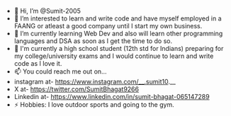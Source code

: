 - 👋 Hi, I’m @Sumit-2005
- 👀 I’m interested to learn and write code and have myself employed in a FAANG or atleast a good company until I start my own business.
- 🌱 I’m currently learning Web Dev and also will learn other programming languages and DSA as soon as I get the time to do so.
- 💞️ I'm currently a high school student (12th std for Indians) preparing for my college/university exams and I would continue to learn and write code as I love it.
- 📫 You could reach me out on...
- instagram at- https://www.instagram.com/__.sumit10.__
- X at- https://twitter.com/SumitBhagat9266
- Linkedin at- https://www.linkedin.com/in/sumit-bhagat-065147289
- ⚡ Hobbies: I love outdoor sports and going to the gym.

<!---
Sumit-2005/Sumit-2005 is a ✨ special ✨ repository because its `README.md` (this file) appears on your GitHub profile.
You can click the Preview link to take a look at your changes.
--->
